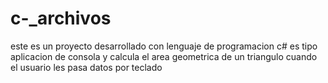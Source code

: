 # c-_archivos
este es un proyecto desarrollado con lenguaje de programacion c# es tipo aplicacion de consola y calcula el area
geometrica de un triangulo cuando el usuario les pasa datos por teclado
